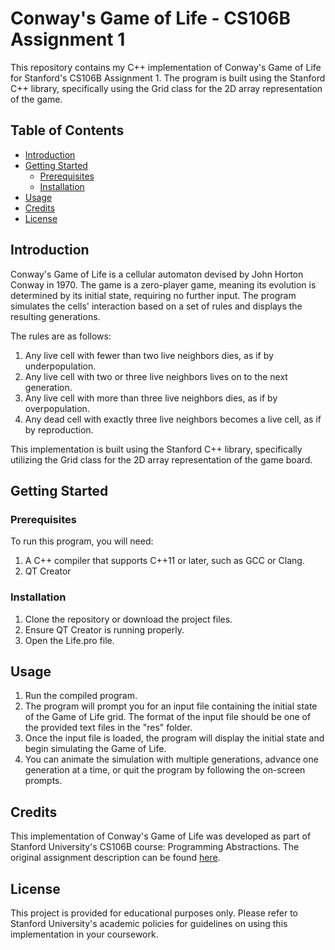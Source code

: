 # Conway's Game of Life - CS106B Assignment 1

This repository contains my C++ implementation of Conway's Game of Life for Stanford's CS106B Assignment 1. The program is built using the Stanford C++ library, specifically using the Grid class for the 2D array representation of the game.

## Table of Contents
- [Introduction](#introduction)
- [Getting Started](#getting-started)
  - [Prerequisites](#prerequisites)
  - [Installation](#installation)
- [Usage](#usage)
- [Credits](#credits)
- [License](#license)

## Introduction

Conway's Game of Life is a cellular automaton devised by John Horton Conway in 1970. The game is a zero-player game, meaning its evolution is determined by its initial state, requiring no further input. The program simulates the cells' interaction based on a set of rules and displays the resulting generations.

The rules are as follows:
1. Any live cell with fewer than two live neighbors dies, as if by underpopulation.
2. Any live cell with two or three live neighbors lives on to the next generation.
3. Any live cell with more than three live neighbors dies, as if by overpopulation.
4. Any dead cell with exactly three live neighbors becomes a live cell, as if by reproduction.

This implementation is built using the Stanford C++ library, specifically utilizing the Grid class for the 2D array representation of the game board.

## Getting Started

### Prerequisites

To run this program, you will need:

1. A C++ compiler that supports C++11 or later, such as GCC or Clang.
2. QT Creator

### Installation

1. Clone the repository or download the project files.
2. Ensure QT Creator is running properly.
3. Open the Life.pro file.

## Usage

1. Run the compiled program.
2. The program will prompt you for an input file containing the initial state of the Game of Life grid. The format of the input file should be one of the provided text files in the "res" folder.
3. Once the input file is loaded, the program will display the initial state and begin simulating the Game of Life.
4. You can animate the simulation with multiple generations, advance one generation at a time, or quit the program by following the on-screen prompts.

## Credits

This implementation of Conway's Game of Life was developed as part of Stanford University's CS106B course: Programming Abstractions. The original assignment description can be found [here](https://web.stanford.edu/class/archive/cs/cs106b/cs106b.1176//assn/life.html).

## License

This project is provided for educational purposes only. Please refer to Stanford University's academic policies for guidelines on using this implementation in your coursework.
